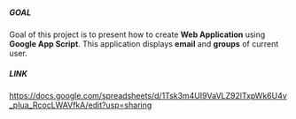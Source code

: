 ##### GOAL

Goal of this project is to present how to create **Web Application** using **Google App Script**. This application displays **email** and **groups** of current user.


##### LINK

https://docs.google.com/spreadsheets/d/1Tsk3m4UI9VaVLZ92lTxpWk6U4v_pIua_RcocLWAVfkA/edit?usp=sharing